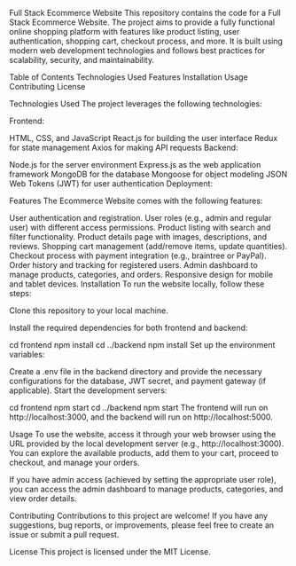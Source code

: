 Full Stack Ecommerce Website
This repository contains the code for a Full Stack Ecommerce Website. The project aims to provide a fully functional online shopping platform with features like product listing, user authentication, shopping cart, checkout process, and more. It is built using modern web development technologies and follows best practices for scalability, security, and maintainability.

Table of Contents
Technologies Used
Features
Installation
Usage
Contributing
License


Technologies Used
The project leverages the following technologies:

Frontend:

HTML, CSS, and JavaScript
React.js for building the user interface
Redux for state management
Axios for making API requests
Backend:

Node.js for the server environment
Express.js as the web application framework
MongoDB for the database
Mongoose for object modeling
JSON Web Tokens (JWT) for user authentication
Deployment:


Features
The Ecommerce Website comes with the following features:

User authentication and registration.
User roles (e.g., admin and regular user) with different access permissions.
Product listing with search and filter functionality.
Product details page with images, descriptions, and reviews.
Shopping cart management (add/remove items, update quantities).
Checkout process with payment integration (e.g., braintree or PayPal).
Order history and tracking for registered users.
Admin dashboard to manage products, categories, and orders.
Responsive design for mobile and tablet devices.
Installation
To run the website locally, follow these steps:

Clone this repository to your local machine.

Install the required dependencies for both frontend and backend:

cd frontend
npm install
cd ../backend
npm install
Set up the environment variables:

Create a .env file in the backend directory and provide the necessary configurations for the database, JWT secret, and payment gateway (if applicable).
Start the development servers:

cd frontend
npm start
cd ../backend
npm start
The frontend will run on http://localhost:3000, and the backend will run on http://localhost:5000.

Usage
To use the website, access it through your web browser using the URL provided by the local development server (e.g., http://localhost:3000). You can explore the available products, add them to your cart, proceed to checkout, and manage your orders.

If you have admin access (achieved by setting the appropriate user role), you can access the admin dashboard to manage products, categories, and view order details.

Contributing
Contributions to this project are welcome! If you have any suggestions, bug reports, or improvements, please feel free to create an issue or submit a pull request.

License
This project is licensed under the MIT License.
